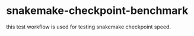 # snakemake-checkpoint-benchmark
this test workflow is used for testing snakemake checkpoint speed.

